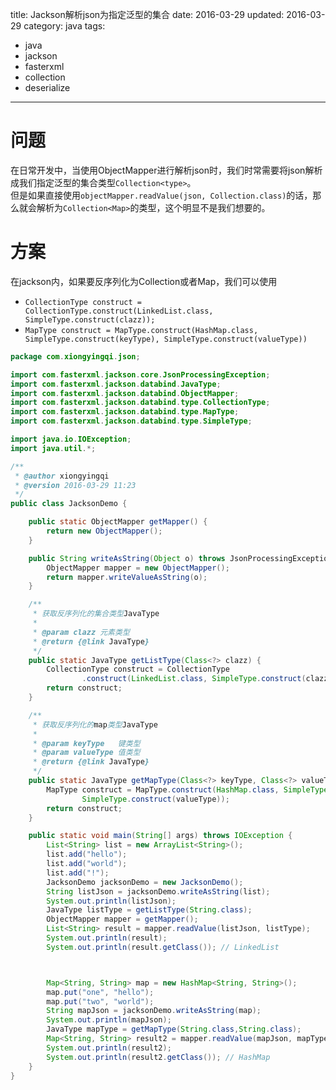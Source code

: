 title: Jackson解析json为指定泛型的集合
date: 2016-03-29
updated: 2016-03-29
category: java
tags: 
  - java
  - jackson
  - fasterxml
  - collection
  - deserialize
---
# 问题
在日常开发中，当使用ObjectMapper进行解析json时，我们时常需要将json解析成我们指定泛型的集合类型`Collection<type>`。  
但是如果直接使用`objectMapper.readValue(json, Collection.class)`的话，那么就会解析为`Collection<Map>`的类型，这个明显不是我们想要的。  
# 方案
在jackson内，如果要反序列化为Collection或者Map，我们可以使用  
- `CollectionType construct = CollectionType.construct(LinkedList.class, SimpleType.construct(clazz));` 
- `MapType construct = MapType.construct(HashMap.class, SimpleType.construct(keyType), SimpleType.construct(valueType))`

<!--more-->
```java
package com.xiongyingqi.json;

import com.fasterxml.jackson.core.JsonProcessingException;
import com.fasterxml.jackson.databind.JavaType;
import com.fasterxml.jackson.databind.ObjectMapper;
import com.fasterxml.jackson.databind.type.CollectionType;
import com.fasterxml.jackson.databind.type.MapType;
import com.fasterxml.jackson.databind.type.SimpleType;

import java.io.IOException;
import java.util.*;

/**
 * @author xiongyingqi
 * @version 2016-03-29 11:23
 */
public class JacksonDemo {

    public static ObjectMapper getMapper() {
        return new ObjectMapper();
    }

    public String writeAsString(Object o) throws JsonProcessingException {
        ObjectMapper mapper = new ObjectMapper();
        return mapper.writeValueAsString(o);
    }

    /**
     * 获取反序列化的集合类型JavaType
     *
     * @param clazz 元素类型
     * @return {@link JavaType}
     */
    public static JavaType getListType(Class<?> clazz) {
        CollectionType construct = CollectionType
                .construct(LinkedList.class, SimpleType.construct(clazz));
        return construct;
    }

    /**
     * 获取反序列化的map类型JavaType
     *
     * @param keyType   键类型
     * @param valueType 值类型
     * @return {@link JavaType}
     */
    public static JavaType getMapType(Class<?> keyType, Class<?> valueType) {
        MapType construct = MapType.construct(HashMap.class, SimpleType.construct(keyType),
                SimpleType.construct(valueType));
        return construct;
    }

    public static void main(String[] args) throws IOException {
        List<String> list = new ArrayList<String>();
        list.add("hello");
        list.add("world");
        list.add("!");
        JacksonDemo jacksonDemo = new JacksonDemo();
        String listJson = jacksonDemo.writeAsString(list);
        System.out.println(listJson);
        JavaType listType = getListType(String.class);
        ObjectMapper mapper = getMapper();
        List<String> result = mapper.readValue(listJson, listType);
        System.out.println(result);
        System.out.println(result.getClass()); // LinkedList



        Map<String, String> map = new HashMap<String, String>();
        map.put("one", "hello");
        map.put("two", "world");
        String mapJson = jacksonDemo.writeAsString(map);
        System.out.println(mapJson);
        JavaType mapType = getMapType(String.class,String.class);
        Map<String, String> result2 = mapper.readValue(mapJson, mapType);
        System.out.println(result2);
        System.out.println(result2.getClass()); // HashMap
    }
}
```
